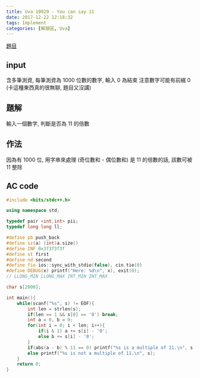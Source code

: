 ```yaml
---
title: Uva 10929 - You can say 11
date: 2017-12-22 12:18:32
tags: Implement
categories: [解題區, Uva]
---
```


[題目](https://uva.onlinejudge.org/index.php?option=com_onlinejudge&Itemid=8&page=show_problem&category=21&problem=1870)

## input
含多筆測資, 每筆測資為 1000 位數的數字, 輸入 0 為結束
注意數字可能有前綴 0 (卡這種東西真的很無聊, 題目又沒講)

## 題解
輸入一個數字, 判斷是否為 11 的倍數

## 作法
因為有 1000 位, 用字串來處理
(奇位數和 - 偶位數和) 是 11 的倍數的話, 該數可被 11 整除

## AC code
```cpp
#include <bits/stdc++.h>

using namespace std;

typedef pair <int,int> pii;
typedef long long ll;

#define pb push_back
#define sz(a) (int)a.size()
#define INF 0x3f3f3f3f
#define st first
#define nd second
#define fio ios::sync_with_stdio(false), cin.tie(0)
#define DEBUG(x) printf("Here: %d\n", x), exit(0);
// LLONG_MIN LLONG_MAX INT_MIN INT_MAX

char s[2000];

int main(){
    while(scanf("%s", s) != EOF){
        int len = strlen(s);
        if(len == 1 && s[0] == '0') break;
        int a = 0, b = 0;
        for(int i = 0; i < len; i++){
            if(i & 1) a += s[i] - '0';
            else b += s[i] - '0';
        }
        if(abs(a - b) % 11 == 0) printf("%s is a multiple of 11.\n", s);
        else printf("%s is not a multiple of 11.\n", s);
    }
    return 0;
}
```
